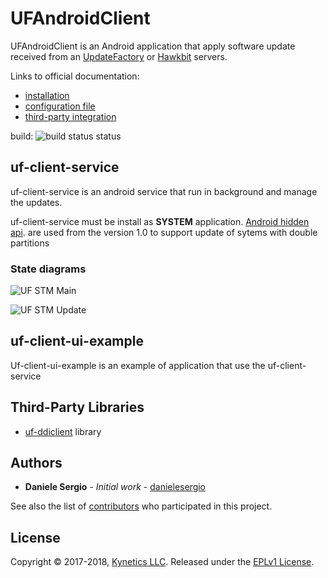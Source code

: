 # UFAndroidClient #

UFAndroidClient is an Android application that apply software update received from an [UpdateFactory](https://www.kynetics.com/iot-platform-update-factory) or [Hawkbit](https://eclipse.org/hawkbit/) servers.

Links to official documentation:
- [installation](https://docs.updatefactory.io/devices/android/android-client-packages/)
- [configuration file](https://docs.updatefactory.io/devices/android/android-config-files/)
- [third-party integration](https://docs.updatefactory.io/devices/android/android-config-files/)

build: ![build status status](https://travis-ci.org/Kynetics/uf-android-client.svg?branch=master)

## uf-client-service
uf-client-service is an android service that run in background and manage the updates.

uf-client-service must be install as **SYSTEM** application. [Android hidden api](https://github.com/anggrayudi/android-hidden-api).
are used from the version 1.0 to support update of sytems with double partitions

### State diagrams
![UF STM Main](https://drive.google.com/uc?export=view&id=1g8r0gk7tNlrCbquzMlhXmDDGMxYc6kxT)

![UF STM Update](https://drive.google.com/uc?export=view&id=1-EWX7pIpEWcBf3RFFW8MBhleooD8Nbp8)

## uf-client-ui-example
Uf-client-ui-example is an example of application that use the uf-client-service

## Third-Party Libraries
* [uf-ddiclient](https://github.com/Kynetics/uf-ddiclient) library

## Authors
* **Daniele Sergio** - *Initial work* - [danielesergio](https://github.com/danielesergio)

See also the list of [contributors](https://github.com/Kynetics/UfAndroidClient/graphs/contributors) who participated in this project.

## License
Copyright © 2017-2018, [Kynetics LLC](https://www.kynetics.com).
Released under the [EPLv1 License](http://www.eclipse.org/legal/epl-v10.html).
